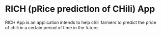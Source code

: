 # RICH (pRice predictIon of CHili) App
RICH App is an application intends to help chili farmers to predict the price of chili in a certain period of time in the future.

